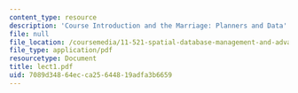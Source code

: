 ```yaml
---
content_type: resource
description: 'Course Introduction and the Marriage: Planners and Data'
file: null
file_location: /coursemedia/11-521-spatial-database-management-and-advanced-geographic-information-systems-spring-2003/7089d34864ecca25644819adfa3b6659_lect1.pdf
file_type: application/pdf
resourcetype: Document
title: lect1.pdf
uid: 7089d348-64ec-ca25-6448-19adfa3b6659
---
```

